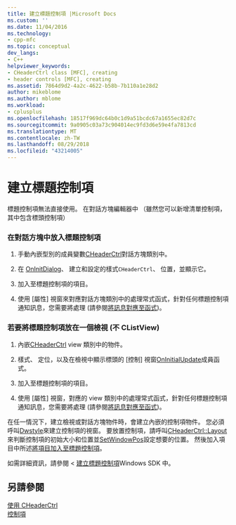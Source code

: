 ```yaml
---
title: 建立標題控制項 |Microsoft Docs
ms.custom: ''
ms.date: 11/04/2016
ms.technology:
- cpp-mfc
ms.topic: conceptual
dev_langs:
- C++
helpviewer_keywords:
- CHeaderCtrl class [MFC], creating
- header controls [MFC], creating
ms.assetid: 7864d9d2-4a2c-4622-b58b-7b110a1e28d2
author: mikeblome
ms.author: mblome
ms.workload:
- cplusplus
ms.openlocfilehash: 18517f969dc64b0c1d9a51bcdc67a1655ec82d7c
ms.sourcegitcommit: 9a0905c03a73c904014ec9fd3d6e59e4fa7813cd
ms.translationtype: MT
ms.contentlocale: zh-TW
ms.lasthandoff: 08/29/2018
ms.locfileid: "43214005"
---
```

# <a name="creating-the-header-control"></a>建立標題控制項
標題控制項無法直接使用。 在對話方塊編輯器中 （雖然您可以新增清單控制項，其中包含標頭控制項）  
  
### <a name="to-put-a-header-control-in-a-dialog-box"></a>在對話方塊中放入標題控制項  
  
1.  手動內嵌型別的成員變數[CHeaderCtrl](../mfc/reference/cheaderctrl-class.md)對話方塊類別中。  
  
2.  在  [OnInitDialog](../mfc/reference/cdialog-class.md#oninitdialog)、 建立和設定的樣式`CHeaderCtrl`、 位置，並顯示它。  
  
3.  加入至標題控制項的項目。  
  
4.  使用 [屬性] 視窗來對應對話方塊類別中的處理常式函式，針對任何標題控制項通知訊息，您需要將處理 (請參閱[將訊息對應至函式](../mfc/reference/mapping-messages-to-functions.md))。  
  
### <a name="to-put-a-header-control-in-a-view-not-a-clistview"></a>若要將標題控制項放在一個檢視 (不 CListView)  
  
1.  內嵌[CHeaderCtrl](../mfc/reference/cheaderctrl-class.md) view 類別中的物件。  
  
2.  樣式、 定位，以及在檢視中顯示標頭的 [控制] 視窗[OnInitialUpdate](../mfc/reference/cview-class.md#oninitialupdate)成員函式。  
  
3.  加入至標題控制項的項目。  
  
4.  使用 [屬性] 視窗，對應的 view 類別中的處理常式函式，針對任何標題控制項通知訊息，您需要將處理 (請參閱[將訊息對應至函式](../mfc/reference/mapping-messages-to-functions.md))。  
  
 在任一情況下，建立檢視或對話方塊物件時，會建立內嵌的控制項物件。 您必須呼叫[Dwstyle](../mfc/reference/cheaderctrl-class.md#create)來建立控制項的視窗。 要放置控制項，請呼叫[CHeaderCtrl::Layout](../mfc/reference/cheaderctrl-class.md#layout)來判斷控制項的初始大小和位置並[SetWindowPos](../mfc/reference/cwnd-class.md#setwindowpos)設定想要的位置。 然後加入項目中所述[將項目加入至標題控制項](../mfc/adding-items-to-the-header-control.md)。  
  
 如需詳細資訊，請參閱 <<c0> [ 建立標題控制項](/windows/desktop/Controls/header-controls)Windows SDK 中。  
  
## <a name="see-also"></a>另請參閱  
 [使用 CHeaderCtrl](../mfc/using-cheaderctrl.md)   
 [控制項](../mfc/controls-mfc.md)

